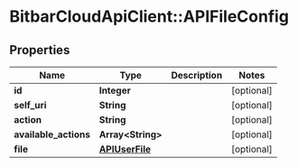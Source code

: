 # BitbarCloudApiClient::APIFileConfig

## Properties
Name | Type | Description | Notes
------------ | ------------- | ------------- | -------------
**id** | **Integer** |  | [optional] 
**self_uri** | **String** |  | [optional] 
**action** | **String** |  | [optional] 
**available_actions** | **Array&lt;String&gt;** |  | [optional] 
**file** | [**APIUserFile**](APIUserFile.md) |  | [optional] 

